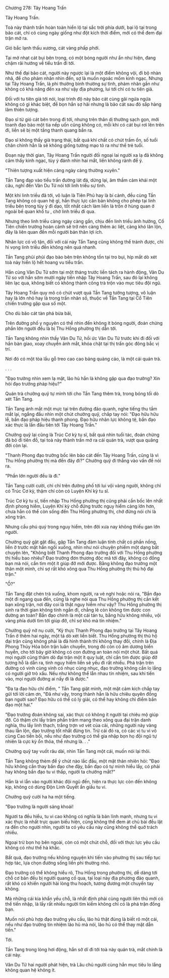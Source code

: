 




Chương 278: Tây Hoang Trấn


Tây Hoang Trấn.

Toà này thành trấn hoàn toàn hiển lộ tại sắc trời phía dưới, bại lộ tại trong bão cát, chỉ có cùng ngày giống như đột kích thời điểm, mới có thể đem đại trận mở ra.

Gió bắc lạnh thấu xương, cát vàng phấp phới.

Tại mờ nhạt cát bụi bên trong, có một bóng người như ẩn như hiện, đang chậm rãi hướng về tiểu trấn đi tới.

Như thế đại bão cát, người này ngược lại là một điểm không vội, đi bộ nhàn nhã, để cho phàm nhân nhìn đến, sợ là muốn ngoác mồm kinh ngạc. Nhưng tại Tây Hoang Trấn, là phi thường bình thường sự tình, phàm nhân gần như không có khả năng đến xa như vậy địa phương, lui tới chỉ có tu tiên giả.

Đối với tu tiên giả tới nói, loại trình độ này bão cát cùng gãi ngứa ngứa không có gì khác biệt, để bọn hắn sợ hãi nhưng là bão cát sau đó sắp hàng lâm thiên tượng.

Đạo sĩ từ gió cát bên trong đi tới, nhưng trên thân dị thường sạch gọn, mới toanh đạo bào một tia nếp uốn cũng không có, mỗi khi có cát bụi rơi lên trên đi, liền sẽ bị một tầng thanh quang bắn ra.

Đạo sĩ không thấy già trạng thái, bất quá khí chất có chút trầm ổn, số tuổi chân chính hẳn là sẽ không giống tướng mạo tỏ ra như thế trẻ tuổi.

Đoạn này thời gian, Tây Hoang Trấn người đối ngoại lai người xa lạ đã không cảm thấy kinh ngạc, tùy ý đánh nhìn hai mắt, liền không rảnh để ý.

"Thiên tượng xuất hiện càng ngày càng thường xuyên."

Tần Tang đạp vào tiểu trấn đường lát đá, dừng lại, âm thầm cảm khái một câu, nghĩ đến Vân Du Tử nói tới linh triều sự tình.

Một khi linh triều đã tới, vô luận là Tiên Phủ hay là bí cảnh, đều cùng Tần Tang không có quan hệ gì, hắn thực lực căn bản không cho phép tại linh triều bên trong tùy ý đi dạo, tốt nhất cách làm liền là trốn ở hùng quan ở ngoài bế quan khổ tu , chờ linh triều đi qua.

Nhưng theo linh triều càng ngày càng gần, chịu đến linh triều ảnh hưởng, Cổ Tiên chiến trường hoàn cảnh sẽ trở nên càng thêm ác liệt, càng khó lăn lộn, đây là liên quan đến mỗi người bản thân lợi ích.

Nhân lực có vô tận, đối với cái này Tần Tang cũng không thể tránh được, chỉ hi vọng linh triều đến không nên quá nhanh.

Tần Tang phủi phủi đạo bào bên trên không tồn tại tro bụi, híp mắt dò xét toà này hiển lộ hết hoang vu tiểu trấn.

Hắn cùng Vân Du Tử sớm tại một tháng trước liền tách ra hành động, Vân Du Tử so với hắn sớm mười ngày tiến nhập Tây Hoang Trấn, sau đó lại không liên lạc qua, không biết có không thành công trà trộn vào mục tiêu đội ngũ.

Tây Hoang Trấn quy mô có chút vượt quá Tần Tang tưởng tượng, vô luận hay là lớn nhỏ hay là trong trấn nhân số, thuộc về Tần Tang tại Cổ Tiên chiến trường gặp qua số một.

Cho dù bão cát tàn phá bừa bãi,

Trên đường phố y nguyên có thể nhìn đến không ít bóng người, đoán chừng phần lớn người đều là bị Thu Hồng phường thị dẫn tới.

Tần Tang không nhìn thấy Vân Du Tử, hồi ức Vân Du Tử trước khi đi đối với hắn bàn giao, xoay chuyển ánh mắt, khóa chặt tại thị trấn góc đông bắc vị trí.

Nơi đó có một tòa lầu gỗ treo cao cao bảng quảng cáo, là một cái quán trà.

. . .

"Đạo trưởng nhìn xem lạ mặt, lão hủ hẳn là không gặp qua đạo trưởng? Xin hỏi đạo trưởng pháp hiệu?"

Quán trà chưởng quỹ tự mình tới cho Tần Tang thêm trà, trong bóng tối dò xét Tần Tang.

Tần Tang ánh mắt một mực tại trên đường đảo quanh, nghe tiếng thu tầm mắt lại, ngẩng đầu nhìn một chút chưởng quỹ, chắp tay nói: "Đạo hữu hữu lễ, bần đạo pháp hiệu thanh phong. Đạo hữu nhãn lực không tệ, bần đạo xác thực là lần đầu tiên tới Tây Hoang Trấn."

Chưởng quỹ lại cũng là Trúc Cơ kỳ tu sĩ, bất quá nhìn tuổi tác, đoán chừng đã bỏ đi tiên đồ, tại toà này thành trấn mở ra cái quán trà, vượt qua quãng đời còn lại.

"Thanh Phong đạo trưởng bốc lên bão cát đến Tây Hoang Trấn, cũng là vì Thu Hồng phường thị mà đến đây đi?" Chưởng quỹ đi thẳng vào vấn đề nói ra.

"Phần lớn người đều là đi."

Tần Tang cười cười, chỉ chỉ trên đường phố tới lui vội vàng người, không chỉ có Trúc Cơ kỳ, thậm chí còn có Luyện Khí kỳ tu sĩ.

Trúc Cơ kỳ tu sĩ, tiến nhập Thu Hồng phường thị cũng phải cần bốc lên nhất định phong hiểm, Luyện Khí kỳ chỗ đứng trước nguy hiểm càng lớn hơn, chưa hẳn có thể còn sống đến Thu Hồng phường thị, chớ đừng nói chi là xông trận.

Nhưng cầu phú quý trong nguy hiểm, trên đời xưa nay không thiếu gan lớn người.

Chưởng quỹ gật gật đầu, gặp Tần Tang đàm luận tính chất có phần nồng, liền ở trước mặt hắn ngồi xuống, nhìn như nói chuyện phiếm một dạng bắt chuyện lên, "Không biết Thanh Phong đạo trưởng đối với Thu Hồng phường thị hiểu bao nhiêu? Đạo trưởng đơn thương độc mã tới đây, không có đồng bạn mà nói, cần tìm một ít giúp đỡ mới được. Bằng không đạo trưởng một thân một mình, chỉ sợ rất khó xông qua Thu Hồng phường thị thủ hộ đại trận."

"Ồ?"

Tần Tang đặt chén trà xuống, khom người, ra vẻ nghi hoặc nói ra, "Bần đạo một đi ngang qua đến, cũng là nghe nói qua Thu Hồng phường thị cần kết bạn xông trận, nơi đây coi là thật nguy hiểm như vậy? Thu Hồng phường thị sinh ra thời gian không tính ngắn đi, chẳng lẽ còn không tìm được con đường an toàn? Bần đạo chính là một cái tán tu, bằng hữu không nhiều, vội vàng phía dưới tìm tới giúp đỡ, chỉ sợ khó mà tín nhiệm."

Chưởng quỹ nở nụ cười, "Kỳ thực Thanh Phong đạo trưởng tại Tây Hoang Trấn ở thêm hai ngày, một tá dò xét liền biết. Thu Hồng phường thị thủ hộ đại trận cũng không phải là đã hình thành thì không thay đổi, chính là Địa Phong Thủy Hỏa bốn trận luân chuyển, trong đó còn có âm dương biến huyễn, cho tới bây giờ không có con đường an toàn nói một chút. Bất quá mọi người cũng thăm dò đại trận một ít quy luật, chỉ cần tìm được giúp đỡ tương hỗ là dẫn ra, tính nguy hiểm liền sẽ yếu đi rất nhiều. Phá trận trên đường có vinh cùng vinh có nhục cùng nhục, đạo trưởng không cần lo lắng có người giở trò xấu. Nếu như không thể lẫn nhau tín nhiệm, sau khi tiến vào, mọi người đường ai nấy đi là được."

"Đa tạ đạo hữu chỉ điểm, " Tần Tang giật mình, một mặt cảm kích chắp tay gửi tới lời cảm ơn, "Đã như vậy, trong thành hẳn là hữu chiêu quyên đồng bạn người sao? Đạo hữu có thể có lý giải, có thể hay không chỉ điểm bần đạo một hai."

"Đạo trưởng đoán không sai, xác thực có không ít người tại chiêu mộ giúp đỡ. Có thậm chí lấy trăm phần trăm mang theo xông qua đại trận danh nghĩa, thu lấy linh thạch, trắng trợn vơ vét của cải, những người này vàng thau lẫn lộn, đạo trưởng tốt nhất đừng tin. Trừ cái đó ra, có các vị tu vi vô cùng Cao tiền bối, nếu như đạo trưởng có thể gia nhập bọn họ đội ngũ tự nhiên là cực kỳ ổn thỏa, thế nhưng là. . ."

Chưởng quỹ tay vuốt râu dài, nhìn Tần Tang một cái, muốn nói lại thôi.

Tần Tang không thèm để ý chút nào lắc đầu, một mặt thản nhiên hỏi: "Đạo hữu không cần thay bần đạo che đậy, bần đạo có tự mình hiểu lấy, có phải hay không bần đạo tu vi thấp, người ta chướng mắt?"

Hắn là vì lẫn vào người khác đội ngũ đến, hiện ra thực lực còn đến không kịp, không có dùng Độn Linh Quyết ẩn giấu tu vi.

Chưởng quỹ cười ha ha một tiếng.

"Đạo trưởng là người sảng khoái!

Ngươi ta đều hiểu, tu vi cao không có nghĩa là bản lĩnh mạnh, nhưng tu vi xác thực là nhất trực quan biểu hiện, cũng không thể đem át chủ bài đều lật ra đến cho người nhìn, người ta có yêu cầu này cũng không thể quở trách nhiều.

Ngoại trừ bọn họ bên ngoài, còn có một chút chỗ, đối với thực lực yêu cầu không có như thế hà khắc.

Bất quá, đạo trưởng nếu không nguyện khi tiến vào phường thị sau tiếp tục hợp tác, lựa chọn đường sống liền phi thường nhỏ.

Đạo trưởng có thể không hiểu rõ, Thu Hồng trong phường thị, dễ dàng tới chỗ cơ bản đều bị người quang cố qua, tại loại này địa phương đảo quanh, rất khó có khiến người hài lòng thu hoạch, tương đương một chuyến tay không.

Mà những cái kia khẩn yếu chỗ, là nhất định phải cùng người liên thủ mới có thể tiến nhập, là lấy rất nhiều người tìm kiếm không chỉ có là phá trận đồng bạn.

Muốn nói phù hợp đạo trưởng yêu cầu, lão hủ thật đúng là biết rõ một cái, nếu như đạo trưởng tín nhiệm lão hủ mà nói, lão hủ có thể thay mặt dẫn tiến."

Tới.

Tần Tang trong lòng hơi động, hắn sở dĩ đi tới toà này quán trà, mắt chính là cái này.

Vân Du Tử hai người phát hiện, trà Lâu chủ người cùng hắn mục tiêu lo lắng không quan hệ không ít.




